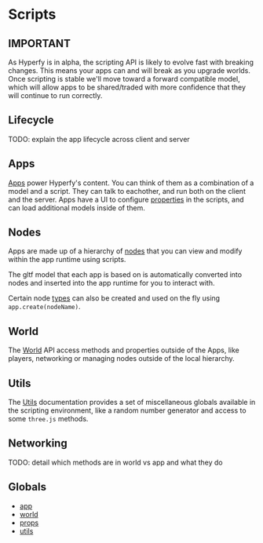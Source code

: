 # Scripts

## IMPORTANT

As Hyperfy is in alpha, the scripting API is likely to evolve fast with breaking changes.
This means your apps can and will break as you upgrade worlds.
Once scripting is stable we'll move toward a forward compatible model, which will allow apps to be shared/traded with more confidence that they will continue to run correctly.

## Lifecycle

TODO: explain the app lifecycle across client and server

## Apps

[Apps](./app/App.md) power Hyperfy's content. You can think of them as a combination of a model and a script. They can talk to eachother, and run both on the client and the server. Apps have a UI to configure [properties](./app/Props.md) in the scripts, and can load additional models inside of them.

## Nodes

Apps are made up of a hierarchy of [nodes](./nodes/Node.md) that you can view and modify within the app runtime using scripts.

The gltf model that each app is based on is automatically converted into nodes and inserted into the app runtime for you to interact with.

Certain node [types](./nodes/types/) can also be created and used on the fly using `app.create(nodeName)`.

## World

The [World](./world/World.md) API access methods and properties outside of the Apps, like players, networking or managing nodes outside of the local hierarchy. 

## Utils 

The [Utils](./utils.md) documentation provides a set of miscellaneous globals available in the scripting environment, like a random number generator and access to some `three.js` methods.

## Networking

TODO: detail which methods are in world vs app and what they do

## Globals

- [app](./app/App.md)
- [world](./world/World.md)
- [props](./app/Props.md)
- [utils](./utils.md)